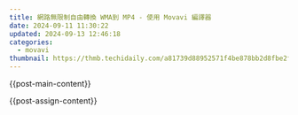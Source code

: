 ```yaml
---
title: 網路無限制自由轉換 WMA到 MP4 - 使用 Movavi 編譯器
date: 2024-09-11 11:30:22
updated: 2024-09-13 12:46:18
categories:
  - movavi
thumbnail: https://thmb.techidaily.com/a81739d88952571f4be878bb2d8fbe2fb1485b177c9a393df6daef2f5895f8cc.png
---
```


{{post-main-content}}

<ins class="adsbygoogle"
     style="display:block"
     data-ad-format="autorelaxed"
     data-ad-client="ca-pub-7571918770474297"
     data-ad-slot="1223367746"></ins>

{{post-assign-content}}

<ins class="adsbygoogle"
     style="display:block"
     data-ad-client="ca-pub-7571918770474297"
     data-ad-slot="8358498916"
     data-ad-format="auto"
     data-full-width-responsive="true"></ins>
